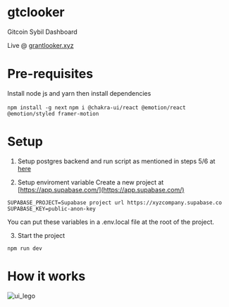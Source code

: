 # gtclooker
Gitcoin Sybil Dashboard

Live @ [grantlooker.xyz](https://www.grantlooker.xyz/)

# Pre-requisites
Install node js and yarn
then install dependencies

`npm install -g next`
`npm i @chakra-ui/react @emotion/react @emotion/styled framer-motion`

# Setup

1. Setup postgres backend and run script as mentioned in steps 5/6 at [here](https://github.com/kikura3/gtclooker-legos/blob/e789a25d60381c0a76e6c5d3e492fd40800992c3/README.md?plain=1#L119)

2. Setup enviroment variable
Create a new project at [https://app.supabase.com/](https://app.supabase.com/)

```
SUPABASE_PROJECT=Supabase project url https://xyzcompany.supabase.co
SUPABASE_KEY=public-anon-key
```

You can put these variables in a .env.local file at the root of the project.

3. Start the project
```
npm run dev
```
# How it works

![ui_lego](/public/ui_lego.png)
